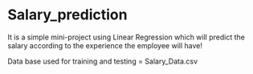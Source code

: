 # Salary_prediction
It is a simple mini-project using Linear Regression which will predict the salary according to the experience the employee will have!

Data base used for training and testing = Salary_Data.csv
